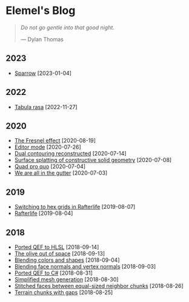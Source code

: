 # Elemel's Blog

> *Do not go gentle into that good night.*
>
> &mdash; Dylan Thomas


## 2023

- [Sparrow](2023/01/04) [2023-01-04]


## 2022

- [Tabula rasa](2022/11/27) [2022-11-27]


## 2020

- [The Fresnel effect](2020/08/19) [2020-08-19]
- [Editor mode](2020/07/26) [2020-07-26]
- [Dual contouring reconstructed](2020/07/14) [2020-07-14]
- [Surface splatting of constructive solid geometry](2020/07/08) [2020-07-08]
- [Quad pro quo](2020/07/04) [2020-07-04]
- [We are all in the gutter](2020/07/03) [2020-07-03]


## 2019

- [Switching to hex grids in Rafterlife](2019/08/07) [2019-08-07]
- [Rafterlife](2019/08/04) [2019-08-04]


## 2018

- [Ported QEF to HLSL](2018/09/14) [2018-09-14]
- [The olive out of space](2018/09/13) [2018-09-13]
- [Blending colors and shapes](2018/09/04) [2018-09-04]
- [Blending face normals and vertex normals](2018/09/03) [2018-09-03]
- [Ported QEF to C#](2018/08/31) [2018-08-31]
- [Simplified mesh generation](2018/08/30) [2018-08-30]
- [Stitched faces between equal-sized neighbor chunks](2018/08/26) [2018-08-26]
- [Terrain chunks with gaps](2018/08/25) [2018-08-25]
